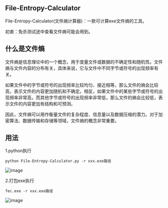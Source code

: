 
## File-Entropy-Calculator

File-Entropy-Calculator(文件熵计算器)：一款可计算exe文件熵的工具。

初衷：免杀测试途中查看文件熵可能会用到。

## 什么是文件熵

文件熵是信息理论中的一个概念，用于度量文件或数据的不确定性和随机性。文件熵与文件内容的分布有关，具体来说，它与文件中不同字节或符号的出现频率有关。

如果文件中的字节或符号的出现频率比较均匀、接近相等，那么文件的熵会比较高，表示文件的内容更加随机和不确定。相反，如果文件中的某些字节或符号的出现频率非常高，而其他字节或符号的出现频率非常低，那么文件的熵会比较低，表示文件的内容更加有结构和可预测。

因此，文件熵可以用作衡量文件的复杂程度、信息量以及数据压缩的潜力。对于加密算法、数据传输和存储等领域，文件熵的概念非常重要。

## 用法

1.python执行

```
python File-Entropy-Calculator.py -r xxx.exe路径
```

![image](https://github.com/langsasec/File-Entropy-Calculator/assets/45072131/004edac3-3f88-46a2-8b2f-81bf86bc80f6)


2.打包exe执行

```
fec.exe -r xxx.exe路径
```

![image](https://github.com/langsasec/File-Entropy-Calculator/assets/45072131/a1512189-860e-465f-9a3f-517fe496e2a3)


